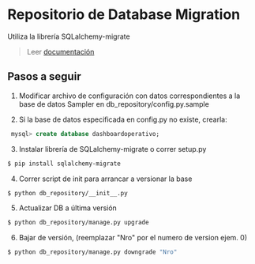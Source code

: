 # Repositorio de Database Migration

Utiliza la librería SQLalchemy-migrate
> Leer [documentación](https://sqlalchemy-migrate.readthedocs.org/en/latest/versioning.html)

## Pasos a seguir

1. Modificar archivo de configuración con datos correspondientes a la base de datos
    Sampler en db_repository/config.py.sample

2. Si la base de datos especificada en config.py no existe, crearla:

```sql
 mysql> create database dashboardoperativo;
```

3. Instalar librería de SQLalchemy-migrate o correr setup.py

```sh
$ pip install sqlalchemy-migrate
```

4. Correr script de init para arrancar a versionar la base

```sh
$ python db_repository/__init__.py
```

5. Actualizar DB a última versión

```sh
$ python db_repository/manage.py upgrade
```

6. Bajar de versión, (reemplazar "Nro" por el numero de version ejem. 0)

```sh
$ python db_repository/manage.py downgrade "Nro"
```
